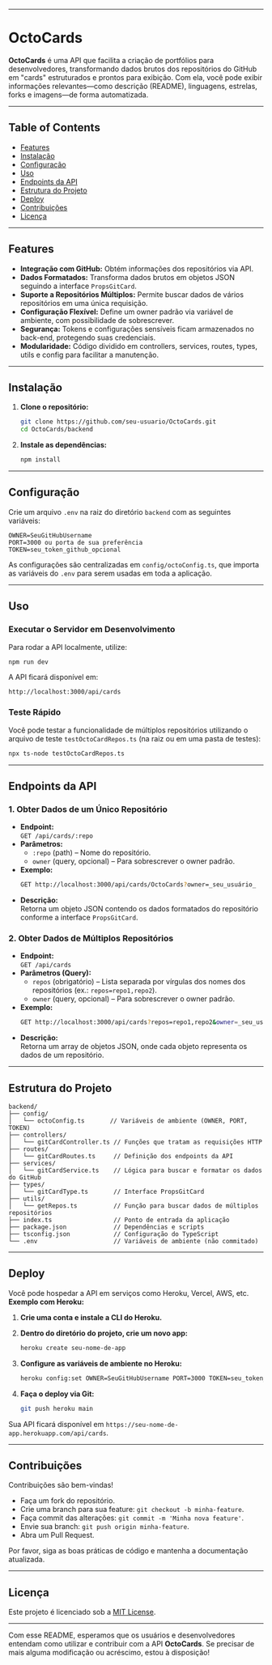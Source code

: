 
---

# OctoCards

**OctoCards** é uma API que facilita a criação de portfólios para desenvolvedores, transformando dados brutos dos repositórios do GitHub em "cards" estruturados e prontos para exibição. Com ela, você pode exibir informações relevantes—como descrição (README), linguagens, estrelas, forks e imagens—de forma automatizada.

---

## Table of Contents

- [Features](#features)
- [Instalação](#instalação)
- [Configuração](#configuração)
- [Uso](#uso)
- [Endpoints da API](#endpoints-da-api)
- [Estrutura do Projeto](#estrutura-do-projeto)
- [Deploy](#deploy)
- [Contribuições](#contribuições)
- [Licença](#licença)

---

## Features

- **Integração com GitHub:** Obtém informações dos repositórios via API.
- **Dados Formatados:** Transforma dados brutos em objetos JSON seguindo a interface `PropsGitCard`.
- **Suporte a Repositórios Múltiplos:** Permite buscar dados de vários repositórios em uma única requisição.
- **Configuração Flexível:** Define um owner padrão via variável de ambiente, com possibilidade de sobrescrever.
- **Segurança:** Tokens e configurações sensíveis ficam armazenados no back-end, protegendo suas credenciais.
- **Modularidade:** Código dividido em controllers, services, routes, types, utils e config para facilitar a manutenção.

---

## Instalação

1. **Clone o repositório:**
   ```bash
   git clone https://github.com/seu-usuario/OctoCards.git
   cd OctoCards/backend
   ```

2. **Instale as dependências:**
   ```bash
   npm install
   ```

---

## Configuração

Crie um arquivo `.env` na raiz do diretório `backend` com as seguintes variáveis:
```env
OWNER=SeuGitHubUsername
PORT=3000 ou porta de sua preferência 
TOKEN=seu_token_github_opcional
```

As configurações são centralizadas em `config/octoConfig.ts`, que importa as variáveis do `.env` para serem usadas em toda a aplicação.

---

## Uso

### Executar o Servidor em Desenvolvimento

Para rodar a API localmente, utilize:
```bash
npm run dev
```
A API ficará disponível em:  
```
http://localhost:3000/api/cards
```

### Teste Rápido

Você pode testar a funcionalidade de múltiplos repositórios utilizando o arquivo de teste `testOctoCardRepos.ts` (na raiz ou em uma pasta de testes):
```bash
npx ts-node testOctoCardRepos.ts
```

---

## Endpoints da API

### 1. Obter Dados de um Único Repositório

- **Endpoint:**  
  `GET /api/cards/:repo`
- **Parâmetros:**  
  - `:repo` (path) – Nome do repositório.
  - `owner` (query, opcional) – Para sobrescrever o owner padrão.
- **Exemplo:**  
  ```bash
  GET http://localhost:3000/api/cards/OctoCards?owner=_seu_usuário_
  ```
- **Descrição:**  
  Retorna um objeto JSON contendo os dados formatados do repositório conforme a interface `PropsGitCard`.

### 2. Obter Dados de Múltiplos Repositórios

- **Endpoint:**  
  `GET /api/cards`
- **Parâmetros (Query):**  
  - `repos` (obrigatório) – Lista separada por vírgulas dos nomes dos repositórios (ex.: `repos=repo1,repo2`).
  - `owner` (query, opcional) – Para sobrescrever o owner padrão.
- **Exemplo:**  
  ```bash
  GET http://localhost:3000/api/cards?repos=repo1,repo2&owner=_seu_usuário_
  ```
- **Descrição:**  
  Retorna um array de objetos JSON, onde cada objeto representa os dados de um repositório.

---

## Estrutura do Projeto

```
backend/
├── config/
│   └── octoConfig.ts       // Variáveis de ambiente (OWNER, PORT, TOKEN)
├── controllers/
│   └── gitCardController.ts // Funções que tratam as requisições HTTP
├── routes/
│   └── gitCardRoutes.ts     // Definição dos endpoints da API
├── services/
│   └── gitCardService.ts    // Lógica para buscar e formatar os dados do GitHub
├── types/
│   └── gitCardType.ts       // Interface PropsGitCard
├── utils/
│   └── getRepos.ts          // Função para buscar dados de múltiplos repositórios
├── index.ts                 // Ponto de entrada da aplicação
├── package.json             // Dependências e scripts
├── tsconfig.json            // Configuração do TypeScript
└── .env                     // Variáveis de ambiente (não commitado)
```

---

## Deploy

Você pode hospedar a API em serviços como Heroku, Vercel, AWS, etc.  
**Exemplo com Heroku:**

1. **Crie uma conta e instale a CLI do Heroku.**

2. **Dentro do diretório do projeto, crie um novo app:**
   ```bash
   heroku create seu-nome-de-app
   ```

3. **Configure as variáveis de ambiente no Heroku:**
   ```bash
   heroku config:set OWNER=SeuGitHubUsername PORT=3000 TOKEN=seu_token_github_opcional
   ```

4. **Faça o deploy via Git:**
   ```bash
   git push heroku main
   ```

Sua API ficará disponível em `https://seu-nome-de-app.herokuapp.com/api/cards`.

---

## Contribuições

Contribuições são bem-vindas!  
- Faça um fork do repositório.
- Crie uma branch para sua feature: `git checkout -b minha-feature`.
- Faça commit das alterações: `git commit -m 'Minha nova feature'`.
- Envie sua branch: `git push origin minha-feature`.
- Abra um Pull Request.

Por favor, siga as boas práticas de código e mantenha a documentação atualizada.

---

## Licença

Este projeto é licenciado sob a [MIT License](LICENSE).

---

Com esse README, esperamos que os usuários e desenvolvedores entendam como utilizar e contribuir com a API **OctoCards**. Se precisar de mais alguma modificação ou acréscimo, estou à disposição!